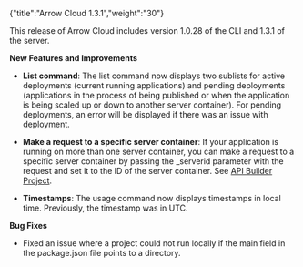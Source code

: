 {"title":"Arrow Cloud 1.3.1","weight":"30"}

This release of Arrow Cloud includes version 1.0.28 of the CLI and 1.3.1 of the server.

**New Features and Improvements**

* **List command**: The list command now displays two sublists for active deployments (current running applications) and pending deployments (applications in the process of being published or when the application is being scaled up or down to another server container). For pending deployments, an error will be displayed if there was an issue with deployment.

* **Make a request to a specific server container**: If your application is running on more than one server container, you can make a request to a specific server container by passing the \_serverid parameter with the request and set it to the ID of the server container. See [API Builder Project](/docs/appc/Axway_API_Builder/API_Builder/API_Builder_Developer_Guide/API_Builder_Project/).

* **Timestamps**: The usage command now displays timestamps in local time. Previously, the timestamp was in UTC.


**Bug Fixes**

* Fixed an issue where a project could not run locally if the main field in the package.json file points to a directory.

